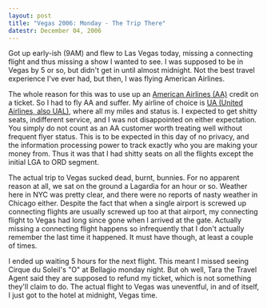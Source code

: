 ```yaml
---
layout: post
title: "Vegas 2006: Monday - The Trip There"
datestr: December 04, 2006
---
```


Got up early-ish (9AM) and flew to Las Vegas today, missing a connecting flight and thus missing a show I wanted to see.  I was supposed to be in Vegas by 5 or so, but didn't get in until almost midnight.  Not the best travel experience I've ever had, but then, I was flying American Airlines.

The whole reason for this was to use up an <a href="http://www.aa.com">American Airlines (AA)</a> credit on a ticket. So I had to fly AA and suffer. My airline of choice is <a href="http://www.united.com">UA (United Airlines, also UAL)</a>, where all my miles and status is. I expected to get shitty seats, indifferent service, and I was not disappointed on either expectation. You simply do not count as an AA customer worth treating well without frequent flyer status. This is to be expected in this day of no privacy, and the information processing power to track exactly who you are making your money from. Thus it was that I had shitty seats on all the flights except the initial LGA to ORD segment.

The actual trip to Vegas sucked dead, burnt, bunnies. For no apparent reason at all, we sat on the ground a Lagardia for an hour or so. Weather here in NYC was pretty clear, and there were no reports of nasty weather in Chicago either. Despite the fact that when a single airport is screwed up connecting flights are usually screwed up too at that airport, my connecting flight to Vegas had long since gone when I arrived at the gate. Actually missing a connecting flight happens so infrequently that I don't actually remember the last time it happened. It must have though, at least a couple of times.

I ended up waiting 5 hours for the next flight. This meant I missed seeing Cirque du Soleil's "O" at Bellagio monday night. But oh well, Tara the Travel Agent said they are supposed to refund my ticket, which is not something they'll claim to do. The actual flight to Vegas was uneventful, in and of itself, I just got to the hotel at midnight, Vegas time.

